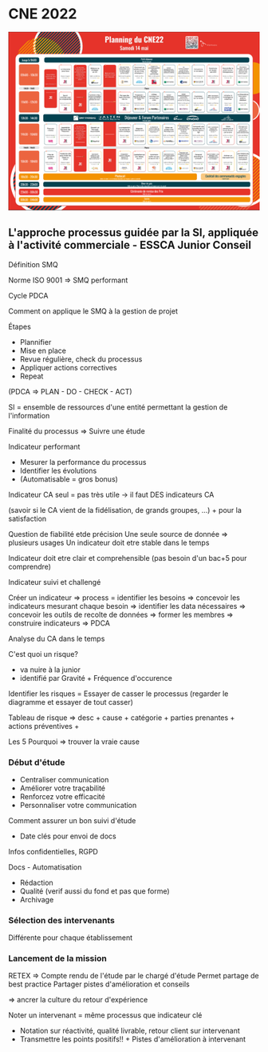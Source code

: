 # CNE 2022

![](./programme.png)

## L'approche processus guidée par la SI, appliquée à l'activité commerciale - ESSCA Junior Conseil

Définition SMQ

Norme ISO 9001 => SMQ performant

Cycle PDCA

Comment on applique le SMQ à la gestion de projet

Étapes
- Plannifier
- Mise en place
- Revue régulière, check du processus
- Appliquer actions correctives
- Repeat

(PDCA => PLAN - DO - CHECK - ACT)

SI = ensemble de ressources d'une entité permettant la gestion de l'information

Finalité du processus => Suivre une étude

Indicateur performant
- Mesurer la performance du processus
- Identifier les évolutions
- (Automatisable = gros bonus)

Indicateur CA seul = pas très utile
-> il faut DES indicateurs CA

(savoir si le CA vient de la fidélisation, de grands groupes, ...) + pour la satisfaction

Question de fiabilité etde précision
Une seule source de donnée => plusieurs usages
Un indicateur doit etre stable dans le temps

Indicateur doit etre clair et comprehensible (pas besoin d'un bac+5 pour comprendre)

Indicateur suivi et challengé

Créer un indicateur => process = identifier les besoins => concevoir les indicateurs mesurant chaque besoin => identifier les data nécessaires => concevoir les outils de recolte de données => former les membres => construire indicateurs => PDCA

Analyse du CA dans le temps

C'est quoi un risque?
- va nuire à la junior
- identifié par Gravité + Fréquence d'occurence

Identifier les risques = Essayer de casser le processus (regarder le diagramme et essayer de tout casser)

Tableau de risque => desc + cause + catégorie + parties prenantes + actions préventives + 

Les 5 Pourquoi => trouver la vraie cause

### Début d'étude

- Centraliser communication
- Améliorer votre traçabilité
- Renforcez votre efficacité
- Personnaliser votre communication

Comment assurer un bon suivi d'étude
- Date clés pour envoi de docs

Infos confidentielles, RGPD

Docs - Automatisation
- Rédaction
- Qualité (verif aussi du fond et pas que forme)
- Archivage

### Sélection des intervenants

Différente pour chaque établissement

### Lancement de la mission

RETEX => Compte rendu de l'étude par le chargé d'étude
Permet partage de best practice
Partager pistes d'amélioration et conseils

=> ancrer la culture du retour d'expérience

Noter un intervenant = même processus que indicateur clé
- Notation sur réactivité, qualité livrable, retour client sur intervenant
- Transmettre les points positifs!! + Pistes d'amélioration à intervenant

